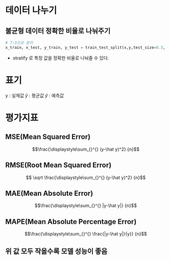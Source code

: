 
# 데이터 나누기

## 불균형 데이터 정확한 비율로 나눠주기
```python
# 7:3으로 분리
x_train, x_test, y_train, y_test = train_test_split(x,y,test_size=0.3, random_state=42, stratify=y)
```
- stratify 로 특정 값을 정확한 비율로 나눠줄 수 있다.




# 표기
y : 실제값
$\bar y$ : 평균값
$\hat{y}$ : 예측값



# 평가지표
## MSE(Mean Squared Error)

$$\frac{\displaystyle\sum_{}^{} (y-\hat y)^2} {n}$$
## RMSE(Root Mean Squared Error)
$$
\sqrt \frac{\displaystyle\sum_{}^{} (y-\hat y)^2} {n}$$

## MAE(Mean Absolute Error)
$$\frac{\displaystyle\sum_{}^{} |y-\hat y|} {n}$$

## MAPE(Mean Absolute Percentage Error)

$$\frac{\displaystyle\sum_{}^{} \frac{|y-\hat y|}{y}} {n}$$


## 위 값 모두 작을수록 모델 성능이 좋음


